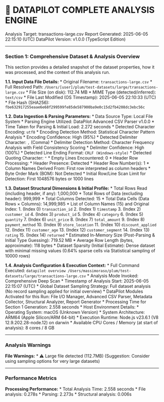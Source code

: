 🤖 DATAPILOT COMPLETE ANALYSIS ENGINE
======================================
Analysis Target: transactions-large.csv
Report Generated: 2025-06-05 22:15:10 (UTC)
DataPilot Version: v1.0.0 (TypeScript Edition)

---
### Section 1: Comprehensive Dataset & Analysis Overview
This section provides a detailed snapshot of the dataset properties, how it was processed, and the context of this analysis run.

**1.1. Input Data File Details:**
    * Original Filename: `transactions-large.csv`
    * Full Resolved Path: `/Users/[user]/plum/test-datasets/large/transactions-large.csv`
    * File Size (on disk): 112.74 MB
    * MIME Type (detected/inferred): `text/csv`
    * File Last Modified (OS Timestamp): 2025-06-05 22:10:33 (UTC)
    * File Hash (SHA256): `fbe632917255eaae6e68f299599fe85de587900ba9e0c15d2fb4208dc3ebc56c`

**1.2. Data Ingestion & Parsing Parameters:**
    * Data Source Type: Local File System
    * Parsing Engine Utilized: DataPilot Advanced CSV Parser v1.0.0
    * Time Taken for Parsing & Initial Load: 2.272 seconds
    * Detected Character Encoding: `utf8`
        * Encoding Detection Method: Statistical Character Pattern Analysis
        * Encoding Confidence: High (95%)
    * Detected Delimiter Character: `,` (Comma)
        * Delimiter Detection Method: Character Frequency Analysis with Field Consistency Scoring
        * Delimiter Confidence: High (100%)
    * Detected Line Ending Format: `CRLF (Windows-style)`
    * Detected Quoting Character: `"`
        * Empty Lines Encountered: 0
    * Header Row Processing:
        * Header Presence: Detected
        * Header Row Number(s): 1
        * Column Names Derived From: First row interpreted as column headers
    * Byte Order Mark (BOM): Not Detected
    * Initial Row/Line Scan Limit for Detection: First 1048576 bytes or 1000 lines

**1.3. Dataset Structural Dimensions & Initial Profile:**
    * Total Rows Read (including header, if any): 1,000,000
    * Total Rows of Data (excluding header): 999,999
    * Total Columns Detected: 15
    * Total Data Cells (Data Rows × Columns): 14,999,985
    * List of Column Names (15) and Original Index:
        1.  (Index 0) `transaction_id`
        2.  (Index 1) `timestamp`
        3.  (Index 2) `customer_id`
        4.  (Index 3) `product_id`
        5.  (Index 4) `category`
        6.  (Index 5) `quantity`
        7.  (Index 6) `unit_price`
        8.  (Index 7) `total_amount`
        9.  (Index 8) `payment_method`
        10.  (Index 9) `store_location`
        11.  (Index 10) `discount_applied`
        12.  (Index 11) `customer_age`
        13.  (Index 12) `customer_segment`
        14.  (Index 13) `rating`
        15.  (Index 14) `returned`
    * Estimated In-Memory Size (Post-Parsing & Initial Type Guessing): 719.52 MB
    * Average Row Length (bytes, approximate): 118 bytes
    * Dataset Sparsity (Initial Estimate): Dense dataset with minimal missing values (0.64% sparse cells via Statistical sampling of 10000 rows)

**1.4. Analysis Configuration & Execution Context:**
    * Full Command Executed: `datapilot overview /Users/massimoraso/plum/test-datasets/large/transactions-large.csv`
    * Analysis Mode Invoked: Comprehensive Deep Scan
    * Timestamp of Analysis Start: 2025-06-05 22:15:07 (UTC)
    * Global Dataset Sampling Strategy: Full dataset analysis (No record sampling applied for initial overview)
    * DataPilot Modules Activated for this Run: File I/O Manager, Advanced CSV Parser, Metadata Collector, Structural Analyzer, Report Generator
    * Processing Time for Section 1 Generation: 2.558 seconds
    * Host Environment Details:
        * Operating System: macOS (Unknown Version)
        * System Architecture: ARM64 (Apple Silicon/ARM 64-bit)
        * Execution Runtime: Node.js v23.6.1 (V8 12.9.202.28-node.12) on darwin
        * Available CPU Cores / Memory (at start of analysis): 8 cores / 8 GB

---
### Analysis Warnings

**File Warnings:**
    * ⚠️ Large file detected (112.7MB) (Suggestion: Consider using sampling options for very large datasets)

---
### Performance Metrics

**Processing Performance:**
    * Total Analysis Time: 2.558 seconds
    * File analysis: 0.278s
    * Parsing: 2.273s
    * Structural analysis: 0.006s